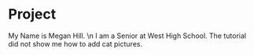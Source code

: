 # Project

My Name is Megan Hill. \n
I am a Senior at West High School.
The tutorial did not show me how to add cat pictures.
